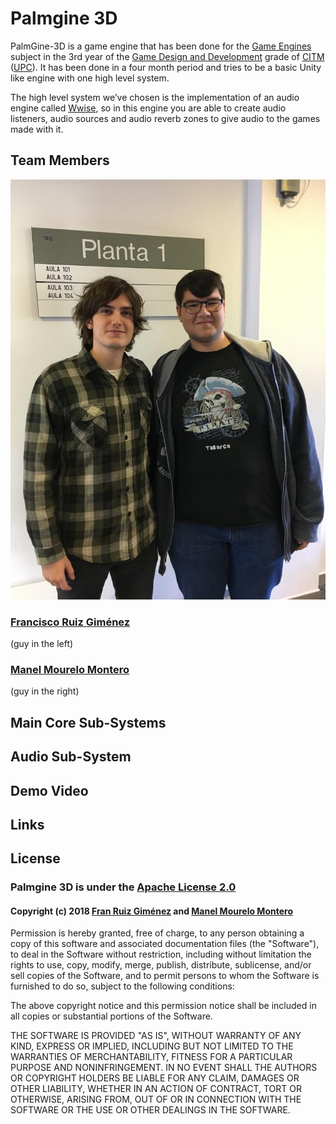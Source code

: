 # Palmgine 3D
PalmGine-3D is a game engine that has been done for the [Game Engines](https://www.upc.edu/estudispdf/guia_docent.php?codi=804246&lang=ing) subject in the 3rd year of the [Game Design and Development](https://www.citm.upc.edu/ing/estudis/graus-videojocs/) grade of [CITM](https://www.citm.upc.edu/ing/) ([UPC](https://www.upc.edu/en?set_language=en)). It has been done in a four month period and tries to be a basic Unity like engine with one high level system.

The high level system we’ve chosen is the implementation of an audio engine called [Wwise]( https://www.audiokinetic.com/products/wwise/), so in this engine you are able to create audio listeners, audio sources and audio reverb zones to give audio to the games made with it.

## Team Members
!["TeamPhoto"](TemPhoto.png)

### [Francisco Ruiz Giménez](https://github.com/botttos)

(guy in the left)

### [Manel Mourelo Montero](https://github.com/manelmourelo)

(guy in the right)

## Main Core Sub-Systems

## Audio Sub-System

## Demo Video

## Links

## License
### Palmgine 3D is under the [Apache License 2.0](https://opensource.org/licenses/Apache-2.0)

#### Copyright (c) 2018 [Fran Ruiz Giménez](https://github.com/botttos) and [Manel Mourelo Montero](https://github.com/manelmourelo)

Permission is hereby granted, free of charge, to any person obtaining a copy
of this software and associated documentation files (the "Software"), to deal
in the Software without restriction, including without limitation the rights
to use, copy, modify, merge, publish, distribute, sublicense, and/or sell
copies of the Software, and to permit persons to whom the Software is
furnished to do so, subject to the following conditions:

The above copyright notice and this permission notice shall be included in all
copies or substantial portions of the Software.

THE SOFTWARE IS PROVIDED "AS IS", WITHOUT WARRANTY OF ANY KIND, EXPRESS OR
IMPLIED, INCLUDING BUT NOT LIMITED TO THE WARRANTIES OF MERCHANTABILITY,
FITNESS FOR A PARTICULAR PURPOSE AND NONINFRINGEMENT. IN NO EVENT SHALL THE
AUTHORS OR COPYRIGHT HOLDERS BE LIABLE FOR ANY CLAIM, DAMAGES OR OTHER
LIABILITY, WHETHER IN AN ACTION OF CONTRACT, TORT OR OTHERWISE, ARISING FROM,
OUT OF OR IN CONNECTION WITH THE SOFTWARE OR THE USE OR OTHER DEALINGS IN THE
SOFTWARE.
